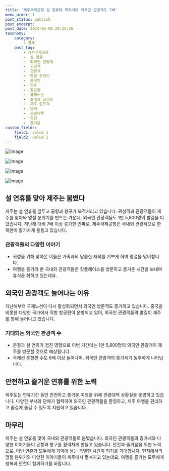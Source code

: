 ```yaml
---
title: '제주국제공항 설 연휴에 북적이다 외국인 관광객도 7배'
menu_order: 1
post_status: publish
post_excerpt: 
post_date: 2024-02-09 20:25:26
taxonomy:
    category:
        - 경제
    post_tag:
        - 제주국제공항
        -  설 연휴
        -  외국인 관광객
        -  귀성객
        -  관광객
        -  명절 분위기
        -  중국인
        -  연휴
        -  항공편
        -  국제노선
        -  초대형 크루즈
        -  제주 입도객
        -  날씨
        -  관광대책
        -  안전
        -  즐거움
custom_fields:
    field1: value 1
    field2: value 2
---
```


![Image](https://imgnews.pstatic.net/image/661/2024/02/08/0000037006_001_20240208215001703.jpeg?type=w647)

![Image](https://imgnews.pstatic.net/image/661/2024/02/08/0000037006_002_20240208215001770.jpeg?type=w647)

![Image](https://imgnews.pstatic.net/image/661/2024/02/08/0000037006_003_20240208215001840.jpeg?type=w647)

![Image](https://imgnews.pstatic.net/image/661/2024/02/08/0000037006_004_20240208215001908.jpeg?type=w647)

## 설 연휴를 맞아 제주는 붐볐다
제주는 설 연휴를 앞두고 공항과 항구가 북적거리고 있습니다. 귀성객과 관광객들이 제주를 찾아와 명절 분위기를 만드는 가운데, 외국인 관광객들도 1만 5,800명이 발길을 디뎠습니다. 지난해 대비 7배 이상 증가한 인파로, 제주국제공항은 국내외 관광객으로 한복판이 활기차게 물들고 있습니다.
### 관광객들의 다양한 이야기
- 귀성을 위해 찾아온 이들은 가족과의 달콤한 재회를 기쁘게 하며 명절을 맞이합니다.
- 여행을 즐기려 온 국내외 관광객들은 핫플레이스를 방문하고 즐거운 시간을 보내며 휴식을 취하고 있는데요.
## 외국인 관광객도 늘어나는 이유
지난해부터 국제노선이 다시 활성화되면서 외국인 방문객도 증가하고 있습니다. 중국을 비롯한 다양한 국가에서 직항 항공편이 운항되고 있어, 외국인 관광객들의 발길이 제주를 향해 늘어나고 있습니다.
### 기대되는 외국인 관광객 수
- 춘절과 설 연휴가 겹친 영향으로 이번 기간에는 1만 5,800명의 외국인 관광객이 제주를 방문할 것으로 예상됩니다.
- 국제선 운항편 수도 6배 이상 늘어나며, 외국인 관광객의 증가세가 농후하게 나타납니다.
## 안전하고 즐거운 연휴를 위한 노력
제주도는 연휴기간 동안 안전하고 즐거운 여행을 위해 관광대책 상황실을 운영하고 있습니다. 다양한 부서와 단체가 협력하여 외국인 관광객들을 환영하고, 제주 여행을 편리하고 즐겁게 즐길 수 있도록 지원하고 있습니다.
## 마무리
제주는 설 연휴를 맞아 국내외 관광객들로 붐볐습니다. 외국인 관광객들의 증가세와 다양한 이야기들이 공항과 항구를 활력차게 만들고 있습니다. 안전과 즐거움을 위한 노력으로, 이번 연휴가 모두에게 기억에 남는 특별한 시간이 되기를 기대합니다. 현지에서의 명절 분위기와 다양한 이야기들이 제주에서 펼쳐지고 있는데요, 여행을 즐기는 모두에게 행복과 안전이 함께하기를 바랍니다.
